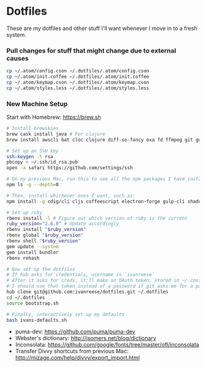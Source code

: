 # Dotfiles
These are my dotfiles and other stuff I'll want whenever I move in to a fresh system.

### Pull changes for stuff that might change due to external causes
```bash
cp ~/.atom/config.cson ~/.dotfiles/.atom/config.cson
cp ~/.atom/init.coffee ~/.dotfiles/.atom/init.coffee
cp ~/.atom/keymap.cson ~/.dotfiles/.atom/keymap.cson
cp ~/.atom/styles.less ~/.dotfiles/.atom/styles.less
```

### New Machine Setup

Start with Homebrew: https://brew.sh

```bash
# Install brewskies
brew cask install java # For clojure
brew install awscli bat cloc clojure diff-so-fancy exa fd ffmpeg git guetzli heroku/brew/heroku hub leiningen node planck prettyping rbenv yarn

# Set up an SSH key
ssh-keygen -t rsa
pbcopy < ~/.ssh/id_rsa.pub
open -a safari https://github.com/settings/ssh

# On my previous Mac, run this to see all the npm packages I have installed
npm ls -g --depth=0

# Then, install whichever ones I want, such as:
npm install -g cdig/cli cljs coffeescript electron-forge gulp-cli shadow-cljs surge svgi tldr

# Set up ruby
rbenv install -l # Figure out which version of ruby is the current
ruby_version="2.6.0" # Update accordingly
rbenv install "$ruby_version"
rbenv global "$ruby_version"
rbenv shell "$ruby_version"
gem update --system
gem install bundler
rbenv rehash

# Now set up the dotfiles
# If hub asks for credentials, username is `ivanreese`
# After it asks for creds, it'll make an OAuth token, stored in ~/.config/hub
# I should use that token instead of a password if git asks me for a password when working with an https remote
hub clone git@github.com:ivanreese/dotfiles.git ~/.dotfiles
cd ~/.dotfiles
source bootstrap.sh

# Finally, interactively set up my defaults
bash ivans-defaults.sh
```

* puma-dev: https://github.com/puma/puma-dev
* Webster's dictionary: http://jsomers.net/blog/dictionary
* Inconsolata: https://github.com/google/fonts/tree/master/ofl/inconsolata
* Transfer Divvy shortcuts from previous Mac: http://mizage.com/help/divvy/export_import.html
